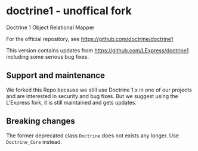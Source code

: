 # doctrine1 - unoffical fork

Doctrine 1 Object Relational Mapper

For the official repository, see https://github.com/doctrine/doctrine1

This version contains updates from https://github.com/LExpress/doctrine1 including some serious bug fixes.

## Support and maintenance

We forked this Repo because we still use Doctrine 1.x in one of our projects and are interested in security and bug fixes.
But we suggest using the L'Express fork, it is still maintained and gets updates.

## Breaking changes

The former deprecated class `Doctrine` does not exists any longer. Use `Doctrine_Core` instead.
